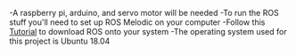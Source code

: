 -A raspberry pi, arduino, and servo motor will be needed
-To run the ROS stuff you'll need to set up ROS Melodic on your computer
-Follow this [Tutorial](http://wiki.ros.org/melodic/Installation) to download ROS onto your system
-The operating system used for this project is Ubuntu 18.04
